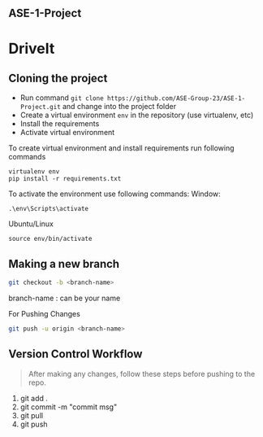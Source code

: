 ## ASE-1-Project
# DriveIt

## Cloning the project  
* Run command `git clone https://github.com/ASE-Group-23/ASE-1-Project.git` and change into the project folder
* Create a virtual environment `env` in the repository (use virtualenv, etc)
* Install the requirements
* Activate virtual environment

To create virtual environment and install requirements run following commands
```shell script
virtualenv env
pip install -r requirements.txt
```

To activate the environment use following commands:
Window: 
```shell script
.\env\Scripts\activate
```
Ubuntu/Linux
```shell script
source env/bin/activate
```

## Making a new branch
```bash
git checkout -b <branch-name>
```
branch-name : can be your name 

For Pushing Changes
```bash
git push -u origin <branch-name>
```


## Version Control Workflow
> After making any changes, follow these steps before pushing to the repo.
1. git add .
2. git commit -m "commit msg"
3. git pull
4. git push
